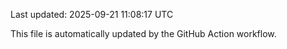 Last updated: 2025-09-21 11:08:17 UTC

This file is automatically updated by the GitHub Action workflow.
